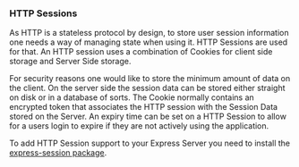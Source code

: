 ### HTTP Sessions

As HTTP is a stateless protocol by design, to store user session information one needs a way of managing state when using it. HTTP Sessions are used for that. An HTTP session uses a combination of Cookies for client side storage and Server Side storage.

For security reasons one would like to store the minimum amount of data on the client. On the server side the session data can be stored either straight on disk or in a database of sorts. The Cookie normally contains an encrypted token that associates the HTTP session with the Session Data stored on the Server. An expiry time can be set on a HTTP Session to allow for a users login to expire if they are not actively using the application.

To add HTTP Session support to your Express Server you need to install the [express-session package](https://www.npmjs.com/package/express-session).

